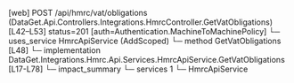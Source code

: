 [web] POST /api/hmrc/vat/obligations  (DataGet.Api.Controllers.Integrations.HmrcController.GetVatObligations)  [L42–L53] status=201 [auth=Authentication.MachineToMachinePolicy]
  └─ uses_service HmrcApiService (AddScoped)
    └─ method GetVatObligations [L48]
      └─ implementation DataGet.Integrations.Hmrc.Api.Services.HmrcApiService.GetVatObligations [L17-L78]
  └─ impact_summary
    └─ services 1
      └─ HmrcApiService

